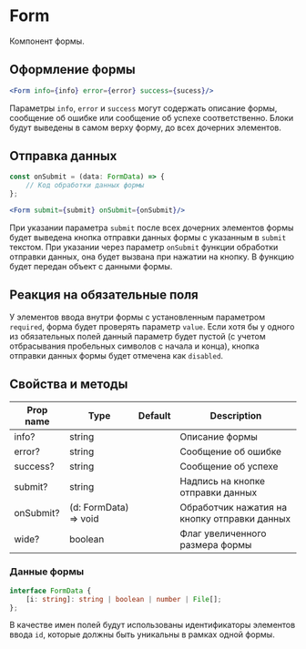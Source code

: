 # Form
Компонент формы.

## Оформление формы
```jsx
<Form info={info} error={error} success={sucess}/>
```

Параметры `info`, `error` и `success` могут содержать описание формы, сообщение об ошибке или сообщение об успехе соответственно. Блоки будут выведены в самом верху форму, до всех дочерних элементов.

## Отправка данных 
```jsx
const onSubmit = (data: FormData) => {
    // Код обработки данных формы
};

<Form submit={submit} onSubmit={onSubmit}/>
```

При указании параметра `submit` после всех дочерних элементов формы будет выведена кнопка отправки данных формы с указанным в `submit` текстом. При указании через параметр `onSubmit` функции обработки отправки данных, она будет вызвана при нажатии на кнопку. В функцию будет передан объект с данными формы.

## Реакция на обязательные поля
У элементов ввода внутри формы с установленным параметром `required`, форма будет проверять параметр `value`. Если хотя бы у одного из обязательных полей данный параметр будет пустой (с учетом отбрасывания пробельных символов с начала и конца), кнопка отправки данных формы будет отмечена как `disabled`.

## Свойства и методы
|Prop name|Type|Default|Description|
|---------|----|-------|-----------|
|info?|string||Описание формы|
|error?|string||Сообщение об ошибке|
|success?|string||Сообщение об успехе|
|submit?|string||Надпись на кнопке отправки данных|
|onSubmit?|(d: FormData) => void||Обработчик нажатия на кнопку отправки данных|
|wide?|boolean||Флаг увеличенного размера формы|

### Данные формы
```ts
interface FormData {
    [i: string]: string | boolean | number | File[];
};
```
В качестве имен полей будут использованы идентификаторы элементов ввода `id`, которые должны быть уникальны в рамках одной формы. 